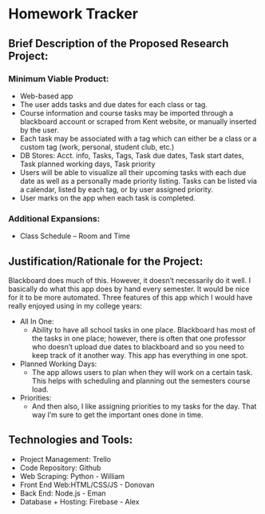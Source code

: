 # Homework Tracker
## Brief Description of the Proposed Research Project:
### Minimum Viable Product:
* Web-based app
* The user adds tasks and due dates for each class or tag. 
*  Course information and course tasks may be imported through a blackboard account or scraped from Kent website, or manually inserted by the user.
* Each task may be associated with a tag which can either be a class or a custom tag (work, personal, student club, etc.) 
* DB Stores: Acct. info, Tasks, Tags, Task due dates, Task start dates, Task planned working days, Task priority
* Users will be able to visualize all their upcoming tasks with each due date as well as a personally made priority listing. Tasks can be listed via a calendar, listed by each tag, or by user assigned priority.
* User marks on the app when each task is completed.
###  Additional Expansions:
* Class Schedule – Room and Time
 
## Justification/Rationale for the Project:
Blackboard does much of this. However, it doesn’t necessarily do it well. I basically do what this app does by hand every semester. It would be nice for it to be more automated.
Three features of this app which I would have really enjoyed using in my college years:
* All In One:
  * Ability to have all school tasks in one place. Blackboard has most of the tasks in one place; however, there is often that one professor who doesn’t upload due dates to blackboard and so you need to keep track of it another way. This app has everything in one spot.
* Planned Working Days:
  *  The app allows users to plan when they will work on a certain task. This helps with scheduling and planning out the semesters course load.
* Priorities:
  *  And then also, I like assigning priorities to my tasks for the day. That way I’m sure to get the important ones done in time.

## Technologies and Tools:
* Project Management: Trello
* Code Repository: Github
* Web Scraping: Python - William
* Front End Web:HTML/CSS/JS - Donovan
* Back End: Node.js - Eman	
* Database + Hosting: Firebase - Alex



